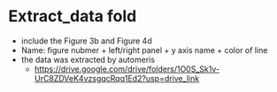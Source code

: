 # Extract_data fold

- include the Figure 3b and Figure 4d
- Name: figure nubmer + left/right panel + y axis name + color of line
- the data was extracted by automeris
  - https://drive.google.com/drive/folders/1O0S_Sk1v-UrC8ZDVeK4vzsgqcRqq1Ed2?usp=drive_link
